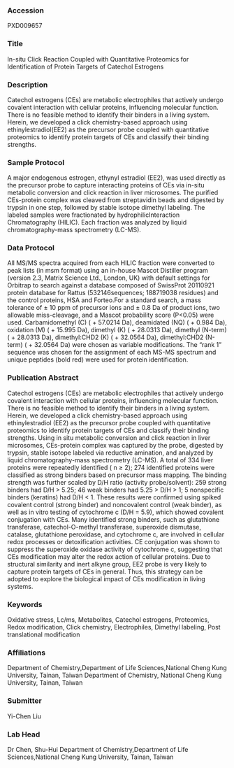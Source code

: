 ### Accession
PXD009657

### Title
In-situ Click Reaction Coupled with Quantitative Proteomics for Identification of Protein Targets of Catechol Estrogens

### Description
Catechol estrogens (CEs) are metabolic electrophiles that actively undergo covalent interaction with cellular proteins, influencing molecular function. There is no feasible method to identify their binders in a living system. Herein, we developed a click chemistry-based approach using ethinylestradiol(EE2) as the precursor probe coupled with quantitative proteomics to identify protein targets of CEs and classify their binding strengths.

### Sample Protocol
A major endogenous estrogen, ethynyl estradiol (EE2), was used directly as the precursor probe to capture interacting proteins of CEs via in-situ metabolic conversion and click reaction in liver microsomes. The purified CEs-protein complex was cleaved from streptavidin beads and digested by trypsin in one step, followed by stable isotope dimethyl labeling. The labeled samples were fractionated by hydrophilicInteraction Chromatography (HILIC). Each fraction was analyzed by liquid chromatography-mass spectrometry (LC-MS).

### Data Protocol
All MS/MS spectra acquired from each HILIC fraction were converted to peak lists (in msm format) using an in-house Mascot Distiller program (version 2.3, Matrix Science Ltd., London, UK) with default settings for Orbitrap to search against a database composed of SwissProt 20110921 protein database for Rattus (532146sequences; 188719038 residues) and the control proteins, HSA and Forteo.For a standard search, a mass tolerance of ± 10 ppm of precursor ions and ± 0.8 Da of product ions, two allowable miss-cleavage, and a Mascot probability score (P<0.05) were used. Carbamidomethyl (C) ( + 57.0214 Da), deamidated (NQ) ( + 0.984 Da), oxidation (M) ( + 15.995 Da), dimethyl (K) ( + 28.0313 Da), dimethyl (N-term) ( + 28.0313 Da), dimethyl:CHD2 (K) ( + 32.0564 Da), dimethyl:CHD2 (N-term) ( + 32.0564 Da) were chosen as variable modifications. The “rank 1” sequence was chosen for the assignment of each MS-MS spectrum and unique peptides (bold red) were used for protein identification.

### Publication Abstract
Catechol estrogens (CEs) are metabolic electrophiles that actively undergo covalent interaction with cellular proteins, influencing molecular function. There is no feasible method to identify their binders in a living system. Herein, we developed a click chemistry-based approach using ethinylestradiol (EE2) as the precursor probe coupled with quantitative proteomics to identify protein targets of CEs and classify their binding strengths. Using in situ metabolic conversion and click reaction in liver microsomes, CEs-protein complex was captured by the probe, digested by trypsin, stable isotope labeled via reductive amination, and analyzed by liquid chromatography-mass spectrometry (LC-MS). A total of 334 liver proteins were repeatedly identified ( n &#x2265; 2); 274 identified proteins were classified as strong binders based on precursor mass mapping. The binding strength was further scaled by D/H ratio (activity probe/solvent): 259 strong binders had D/H &gt; 5.25; 46 weak binders had 5.25 &gt; D/H &gt; 1; 5 nonspecific binders (keratins) had D/H &lt; 1. These results were confirmed using spiked covalent control (strong binder) and noncovalent control (weak binder), as well as in vitro testing of cytochrome c (D/H = 5.9), which showed covalent conjugation with CEs. Many identified strong binders, such as glutathione transferase, catechol-O-methyl transferase, superoxide dismutase, catalase, glutathione peroxidase, and cytochrome c, are involved in cellular redox processes or detoxification activities. CE conjugation was shown to suppress the superoxide oxidase activity of cytochrome c, suggesting that CEs modification may alter the redox action of cellular proteins. Due to structural similarity and inert alkyne group, EE2 probe is very likely to capture protein targets of CEs in general. Thus, this strategy can be adopted to explore the biological impact of CEs modification in living systems.

### Keywords
Oxidative stress, Lc/ms, Metabolites, Catechol estrogens, Proteomics, Redox modification, Click chemistry, Electrophiles, Dimethyl labeling, Post translational modification

### Affiliations
Department of Chemistry,Department of Life Sciences,National Cheng Kung University, Tainan, Taiwan
Department of Chemistry, National Cheng Kung University, Tainan, Taiwan 

### Submitter
Yi-Chen Liu

### Lab Head
Dr Chen, Shu-Hui
Department of Chemistry,Department of Life Sciences,National Cheng Kung University, Tainan, Taiwan



